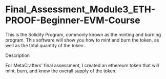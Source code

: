 # Final_Assessment_Module3_ETH-PROOF-Beginner-EVM-Course

This is the Solidity Program, commonly known as the minting and burning program. This software will show you how to mint and burn the token, as well as the total quantity of the token.

Description

For MetaCrafters' final assessment, I created an ethereum token that will mint, burn, and know the overall supply of the token.
